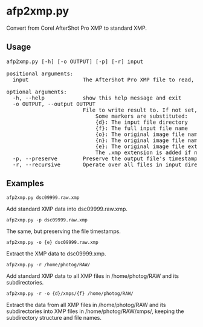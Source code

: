 afp2xmp.py
==========

Convert from Corel AfterShot Pro XMP to standard XMP.

Usage
-----
<pre>
afp2xmp.py [-h] [-o OUTPUT] [-p] [-r] input

positional arguments:
  input                 The AfterShot Pro XMP file to read, or the directory to look in.

optional arguments:
  -h, --help            show this help message and exit
  -o OUTPUT, --output OUTPUT
                        File to write result to. If not set, rewrite the input file.
                            Some markers are substituted:
                            {d}: The input file directory
                            {f}: The full input file name
                            {o}: The original image file name
                            {n}: The original image file name without extension
                            {e}: The original image file extension
                            The .xmp extension is added if not present.
  -p, --preserve        Preserve the output file's timestamps.
  -r, --recursive       Operate over all files in input directory and subdirectories.
</pre>

Examples
--------

    afp2xmp.py dsc09999.raw.xmp

Add standard XMP data into dsc09999.raw.xmp.

    afp2xmp.py -p dsc09999.raw.xmp

The same, but preserving the file timestamps.

    afp2xmp.py -o {e} dsc09999.raw.xmp

Extract the XMP data to dsc09999.xmp.

    afp2xmp.py -r /home/photog/RAW/

Add standard XMP data to all XMP files in /home/photog/RAW and its
subdirectories.

    afp2xmp.py -r -o {d}/xmps/{f} /home/photog/RAW/

Extract the data from all XMP files in /home/photog/RAW and its subdirectories
into XMP files in /home/photog/RAW/xmps/, keeping the subdirectory structure and
file names.
